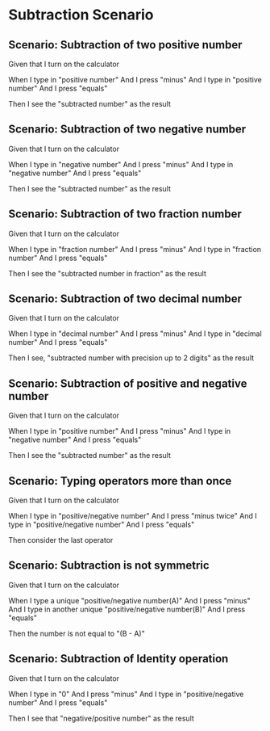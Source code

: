 # Subtraction Scenario

## Scenario: Subtraction of two positive number
  
  Given that I turn on the calculator
  
  When I type in "positive number"
  And I press "minus"
  And I type in "positive number"
  And I press "equals"
  
  Then I see the "subtracted number" as the result

## Scenario: Subtraction of two negative number
  
  Given that I turn on the calculator
  
  When I type in "negative number"
  And I press "minus"
  And I type in "negative number"
  And I press "equals"
  
  Then I see the "subtracted number" as the result

## Scenario: Subtraction of two fraction number
  
  Given that I turn on the calculator
  
  When I type in "fraction number"
  And I press "minus"
  And I type in "fraction number"
  And I press "equals"
  
  Then I see the "subtracted number in fraction" as the result

## Scenario: Subtraction of two decimal number
  
  Given that I turn on the calculator
  
  When I type in "decimal number"
  And I press "minus"
  And I type in "decimal number"
  And I press "equals"
  
  Then I see, "subtracted number with precision up to 2 digits" as the result

## Scenario: Subtraction of positive and negative number
  
  Given that I turn on the calculator
  
  When I type in "positive number"
  And I press "minus"
  And I type in "negative number"
  And I press "equals"
  
  Then I see the "subtracted number" as the result

## Scenario: Typing operators more than once
  
  Given that I turn on the calculator
  
  When I type in "positive/negative number"
  And I press "minus twice"
  And I type in "positive/negative number"
  And I press "equals"
  
  Then consider the last operator

## Scenario: Subtraction is not symmetric
  
  Given that I turn on the calculator
  
  When I type a unique "positive/negative number(A)"
  And I press "minus"
  And I type in another unique "positive/negative number(B)"
  And I press "equals"
  
  Then the number is not equal to "(B - A)"

## Scenario: Subtraction of Identity operation
  
  Given that I turn on the calculator
  
  When I type in "0"
  And I press "minus"
  And I type in "positive/negative number"
  And I press "equals"
  
  Then I see that "negative/positive number" as the result
